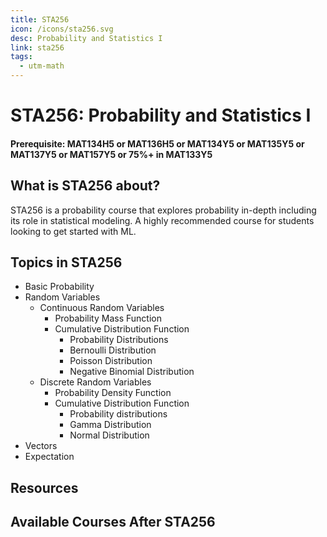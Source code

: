```yaml
---
title: STA256
icon: /icons/sta256.svg
desc: Probability and Statistics I
link: sta256
tags:
  - utm-math
---
```


# STA256: Probability and Statistics I

#### Prerequisite: MAT134H5 or MAT136H5 or MAT134Y5 or MAT135Y5 or MAT137Y5 or MAT157Y5 or 75%+ in MAT133Y5

<ExamText class-code="STA256"></ExamText>

## What is STA256 about?

STA256 is a probability course that explores probability in-depth including its
role in statistical modeling. A highly recommended course for students looking
to get started with ML.

## Topics in STA256

- Basic Probability
- Random Variables
  - Continuous Random Variables
    - Probability Mass Function
    - Cumulative Distribution Function
      - Probability Distributions
      - Bernoulli Distribution
      - Poisson Distribution
      - Negative Binomial Distribution
  - Discrete Random Variables
    - Probability Density Function
    - Cumulative Distribution Function
      - Probability distributions
      - Gamma Distribution
      - Normal Distribution
- Vectors
- Expectation

## Resources

<grid-1-x-2
title="Intro to Statistics"
link='https://www.youtube.com/watch?v=LMSyiAJm99g'
img-Src="https://external-content.duckduckgo.com/iu/?u=https%3A%2F%2Ftse2.mm.bing.net%2Fth%3Fid%3DOIP.yqZtQlSmefkNp86Ww6pIVgHaHa%26pid%3DApi&f=1"
button="Start Listening!"
desc="This is an introduction to statistics. Let's you know what is statistics."></grid-1-x-2>

<grid-1-x-2
:reversed=true
title="Bernoulli Distribution"
link='https://www.youtube.com/watch?v=nl9WiZMZnYs'
img-Src="https://external-content.duckduckgo.com/iu/?u=https%3A%2F%2Ftse3.mm.bing.net%2Fth%3Fid%3DOIP.l-dxGo8AUkD0-IjpStkAqgHaEK%26pid%3DApi&f=1"
button="Check it out!"
desc="This is an introduction to Bernoulli Distribution a very important distribution that you will learn during the course."></grid-1-x-2>

<grid-1-x-2
title="Random Variable"
link='https://www.youtube.com/watch?v=dOr0NKyD31Q'
img-Src="https://external-content.duckduckgo.com/iu/?u=https%3A%2F%2Ftse2.mm.bing.net%2Fth%3Fid%3DOIP.2Soqm2ofSDzcfWEnp1DM8gHaFj%26pid%3DApi&f=1"
button="Start Listening!"
desc="This is an introduction to Random Variable a very important part of the course."></grid-1-x-2>

## Available Courses After STA256

<Accordion :data="['CSC311']"></Accordion>
